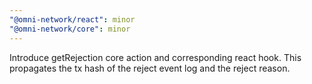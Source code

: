 ```yaml
---
"@omni-network/react": minor
"@omni-network/core": minor
---
```


Introduce getRejection core action and corresponding react hook. This propagates the tx hash of the reject event log and the reject reason.
